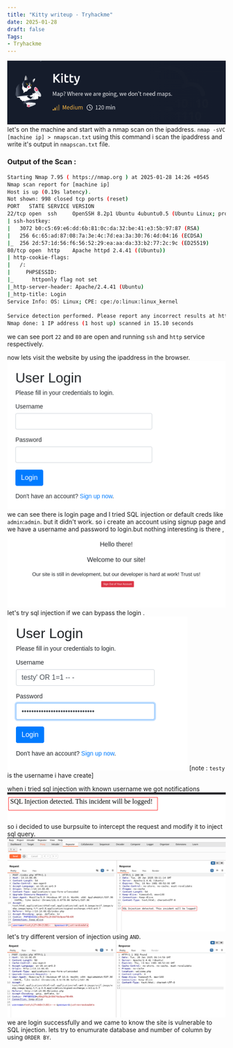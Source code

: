 ```yaml
---
title: "Kitty writeup - Tryhackme"
date: 2025-01-28
draft: false
Tags:
- Tryhackme
---
```


![alt text](image.png)
let's on the machine and start with a nmap scan on the ipaddress.
``nmap -sVC [machine ip] > nmapscan.txt`` using this command i scan the ipaddress and write it's output in ``nmapscan.txt`` file. 

### Output of the Scan :
```bash
Starting Nmap 7.95 ( https://nmap.org ) at 2025-01-28 14:26 +0545
Nmap scan report for [machine ip]
Host is up (0.19s latency).
Not shown: 998 closed tcp ports (reset)
PORT   STATE SERVICE VERSION
22/tcp open  ssh     OpenSSH 8.2p1 Ubuntu 4ubuntu0.5 (Ubuntu Linux; protocol 2.0)
| ssh-hostkey: 
|   3072 b0:c5:69:e6:dd:6b:81:0c:da:32:be:41:e3:5b:97:87 (RSA)
|   256 6c:65:ad:87:08:7a:3e:4c:7d:ea:3a:30:76:4d:04:16 (ECDSA)
|_  256 2d:57:1d:56:f6:56:52:29:ea:aa:da:33:b2:77:2c:9c (ED25519)
80/tcp open  http    Apache httpd 2.4.41 ((Ubuntu))
| http-cookie-flags: 
|   /: 
|     PHPSESSID: 
|_      httponly flag not set
|_http-server-header: Apache/2.4.41 (Ubuntu)
|_http-title: Login
Service Info: OS: Linux; CPE: cpe:/o:linux:linux_kernel

Service detection performed. Please report any incorrect results at https://nmap.org/submit/ .
Nmap done: 1 IP address (1 host up) scanned in 15.10 seconds

```
we can see port ``22`` and ``80`` are open and running ``ssh`` and ``http`` service respectively.

now lets visit the website by using the ipaddress in the browser.
![alt text](image-1.png)
we can see there is login page and I tried SQL injection or default creds like ``admin``:``admin``. but it didn't work. so i create an account using signup page and we have a username and password to login.but nothing interesting is there ,
![alt text](image-4.png)
 let's try sql injection if we can bypass the login .
![alt text](image-2.png)
[note : ``testy`` is the username i have create]

when i tried sql injection with known username we got notifications 
![alt text](image-3.png)
 so i decided to use burpsuite to intercept the request and modify it to inject sql query.
 ![alt text](image-5.png)
 let's try different version of injection using ``AND``.
![ ](image-6.png)
 we are login successfully and we came to know the site is vulnerable to SQL injection. lets try to enumurate database and number of column by using ``ORDER BY``.
